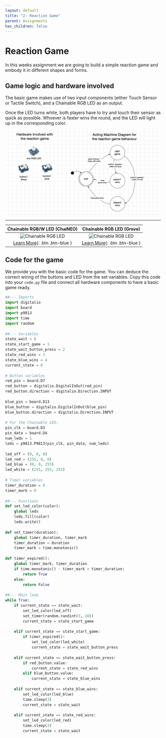 ```yaml
---
layout: default
title: "2: Reaction Game"
parent: Assignments
has_children: false
---
```


# Reaction Game
In this weeks assignment we are going to build a simple reaction game and embody it in different shapes and forms.


## Game logic and hardware involved
The basic game makes use of two input components (either Touch Sensor or Tactile Switch), and a Chainable RGB LED as an output. 

Once the LED turns white, both players have to try and touch their sensor as quick as possible. Whoever is faster wins the round, and the LED will light up in the corresponding color.

![](reaction_game.jpg)

---

|                Chainable RGB/W LED (ChaiNEO)                 |                  Chainable RGB LED (Grove)                   |
| :----------------------------------------------------------: | :----------------------------------------------------------: |
| <img src="https://id-studiolab.github.io/Connected-Interaction-Kit/components/chainable-led/assets/ChaiNEO-RGBW.png" alt="Chainable RGB LED" width="250"/> | <img src="https://id-studiolab.github.io/Connected-Interaction-Kit/components/chainable-led/assets/Grove-Chainable-LED-2.0.png" alt="Chainable RGB LED" width="250"/> |
|    [Learn More](chainable-led-chaineo){: .btn .btn-blue }    |     [Learn More](chainable-led-p9813){: .btn .btn-blue }     |

## Code for the game
We provide you with the basic code for the game. You can deduce the correct wiring of the buttons and LED from the set variables. Copy this code into your `code.py` file and connect all hardware components to have a basic game ready.

```python
##--- Imports
import digitalio
import board
import p9813
import time
import random

##--- Variables
state_wait = 0
state_start_game = 1
state_wait_button_press = 2
state_red_wins = 3
state_blue_wins = 4
current_state = 0

# Button variables
red_pin = board.D7
red_button = digitalio.DigitalInOut(red_pin)
red_button.direction = digitalio.Direction.INPUT

blue_pin = board.D13
blue_button = digitalio.DigitalInOut(blue_pin)
blue_button.direction = digitalio.Direction.INPUT

# For the Chainable LED:
pin_clk = board.D3
pin_data = board.D4
num_leds = 1
leds = p9813.P9813(pin_clk, pin_data, num_leds)

led_off = (0, 0, 0)
led_red = (255, 0, 0)
led_blue = (0, 0, 255)
led_white = (255, 255, 255)

# Timer variables
timer_duration = 0
timer_mark = 0

##--- Functions
def set_led_color(color):
    global leds
    leds.fill(color)
    leds.write()

def set_timer(duration):
    global timer_duration, timer_mark
    timer_duration = duration
    timer_mark = time.monotonic()

def timer_expired():
    global timer_mark, timer_duration
    if time.monotonic() - timer_mark > timer_duration:
        return True
    else:
        return False

##--- Main loop
while True:
    if current_state == state_wait:
        set_led_color(led_off)
        set_timer(random.randint(3, 10))
        current_state = state_start_game

    elif current_state == state_start_game:
        if timer_expired():
            set_led_color(led_white)
            current_state = state_wait_button_press

    elif current_state == state_wait_button_press:
        if red_button.value:
            current_state = state_red_wins
        elif blue_button.value:
            current_state = state_blue_wins

    elif current_state == state_blue_wins:
        set_led_color(led_blue)
        time.sleep(3)
        current_state = state_wait

    elif current_state == state_red_wins:
        set_led_color(led_red)
        time.sleep(3)
        current_state = state_wait
```